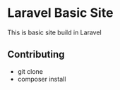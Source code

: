# Laravel Basic Site

This is basic site build in Laravel

## Contributing

- git clone
- composer install
